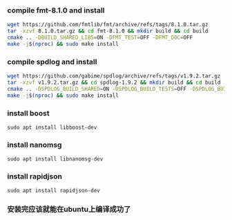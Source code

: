 ### compile fmt-8.1.0 and install
```bash
wget https://github.com/fmtlib/fmt/archive/refs/tags/8.1.0.tar.gz
tar -xzvf 8.1.0.tar.gz && cd fmt-8.1.0 && mkdir build && cd build
cmake .. -DBUILD_SHARED_LIBS=ON -DFMT_TEST=OFF -DFMT_DOC=OFF
make -j$(nproc) && sudo make install
```
### compile spdlog and install
```bash
wget https://github.com/gabime/spdlog/archive/refs/tags/v1.9.2.tar.gz
tar -xzvf v1.9.2.tar.gz && cd spdlog-1.9.2 && mkdir build && cd build
cmake .. -DSPDLOG_BUILD_SHARED=ON -DSPDLOG_BUILD_TESTS=OFF -DSPDLOG_BUILD_EXAMPLE=OFF
make -j$(nproc) && sudo make install
```
### install boost
`sudo apt install libboost-dev`
### install nanomsg
`sudo apt install libnanomsg-dev` 

### install rapidjson
`sudo apt install rapidjson-dev`

### 安装完应该就能在ubuntu上编译成功了